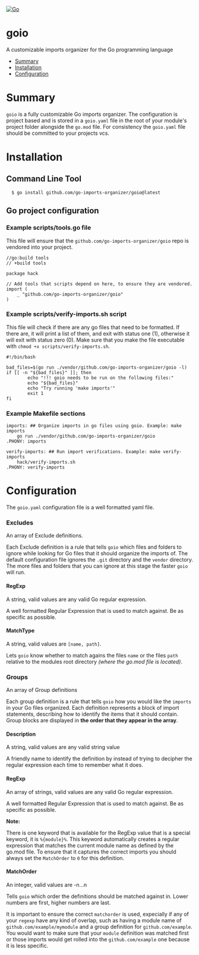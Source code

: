 [![Go](https://github.com/go-imports-organizer/goio/actions/workflows/go.yml/badge.svg)](https://github.com/go-imports-organizer/goio/actions/workflows/go.yml)
# goio
A customizable imports organizer for the Go programming language

* [Summary](#summary)
* [Installation](#installation)
* [Configuration](#configuration)

# <a name='summary'></a>Summary
`goio` is a fully customizable Go imports organizer. The configuration
is project based and is stored in a `goio.yaml` file in the root of your
module's project folder alongside the `go.mod` file. For consistency
the `goio.yaml` file should be committed to your projects vcs.

# <a name='installation'></a>Installation

## Command Line Tool

```
  $ go install github.com/go-imports-organizer/goio@latest
```

## Go project configuration

### Example scripts/tools.go file
This file will ensure that the `github.com/go-imports-organizer/goio` repo is vendored into your project.
```
//go:build tools
// +build tools

package hack

// Add tools that scripts depend on here, to ensure they are vendored.
import (
	_ "github.com/go-imports-organizer/goio"
)

```

### Example scripts/verify-imports.sh script
This file will check if there are any go files that need to be formatted. If there are, it will print a list of them, and exit with status one (1), otherwise it will exit with status zero (0). Make sure that you make the file executable with `chmod +x scripts/verify-imports.sh`.
```
#!/bin/bash

bad_files=$(go run ./vendor/github.com/go-imports-organizer/goio -l)
if [[ -n "${bad_files}" ]]; then
        echo "!!! goio needs to be run on the following files:"
        echo "${bad_files}"
        echo "Try running 'make imports'"
        exit 1
fi
```

### Example Makefile sections
```
imports: ## Organize imports in go files using goio. Example: make imports
	go run ./vendor/github.com/go-imports-organizer/goio
.PHONY: imports

verify-imports: ## Run import verifications. Example: make verify-imports
	hack/verify-imports.sh
.PHONY: verify-imports
```

# <a name='Configuration'></a>Configuration
The `goio.yaml` configuration file is a well formatted yaml file.

### Excludes
An array of Exclude definitions.

Each Exclude definition is a rule that tells `goio` which files and folders to ignore while looking for Go files that it should organize the imports of. The default configuration file ignores the `.git` directory and the `vendor` directory. The more files and folders that you can ignore at this stage the faster `goio` will run.

#### RegExp
A string, valid values are any valid Go regular expression.

A well formatted Regular Expression that is used to match against. Be as specific as possible.

#### MatchType
A string, valid values are `[name, path]`.

Lets `goio` know whether to match agains the files `name` or the files `path` relative to the modules root directory _(where the go.mod file is located)_.

### Groups
An array of Group definitions

Each group definition is a rule that tells `goio` how you would like the `imports` in your Go files organized. Each definition represents a block of import statements, describing how to identify the items that it should contain. Group blocks are displayed in **the order that they appear in the array**.

#### Description
A string, valid values are any valid string value

A friendly name to identify the definition by instead of trying to decipher the regular expression each time to remember what it does.

#### RegExp
An array of strings, valid values are any valid Go regular expression.

A well formatted Regular Expression that is used to match against. Be as specific as possible.

**Note:**

There is one keyword that is available for the RegExp value that is a special keyword, it is `%{module}%`. This keyword automatically creates a regular expression that matches the current module name as defined by the go.mod file. To ensure that it captures the correct imports you should always set the `MatchOrder` to `0` for this definition.

#### MatchOrder
An integer, valid values are -n...n

Tells `goio` which order the definitions should be matched against in. Lower numbers are first, higher numbers are last.

It is important to ensure the correct `matchorder` is used, expecially if any of your `regexp` have any kind of overlap, such as having a module name of `github.com/example/mymodule` and a group definition for `github.com/example`. You would want to make sure that your `module` definition was matched first or those imports would get rolled into the `github.com/example` one because it is less specific.
